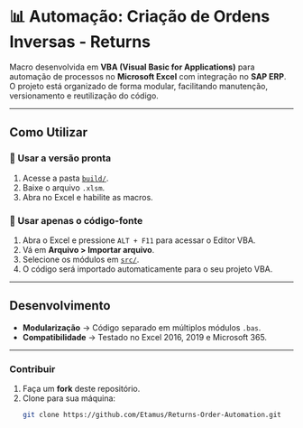 # 📊 Automação: Criação de Ordens Inversas - Returns

Macro desenvolvida em **VBA (Visual Basic for Applications)** para automação de processos no **Microsoft Excel** com integração no **SAP ERP**.  
O projeto está organizado de forma modular, facilitando manutenção, versionamento e reutilização do código.

---

## Como Utilizar

### 🔹 Usar a versão pronta
1. Acesse a pasta [`build/`](./build).  
2. Baixe o arquivo `.xlsm`.  
3. Abra no Excel e habilite as macros.  

### 🔹 Usar apenas o código-fonte
1. Abra o Excel e pressione `ALT + F11` para acessar o Editor VBA.  
2. Vá em **Arquivo > Importar arquivo**.  
3. Selecione os módulos em [`src/`](./src).  
4. O código será importado automaticamente para o seu projeto VBA.  

---

## Desenvolvimento

- **Modularização** → Código separado em múltiplos módulos `.bas`.  
- **Compatibilidade** → Testado no Excel 2016, 2019 e Microsoft 365.  

---

### Contribuir
1. Faça um **fork** deste repositório.  
2. Clone para sua máquina:  
   ```bash
   git clone https://github.com/Etamus/Returns-Order-Automation.git
